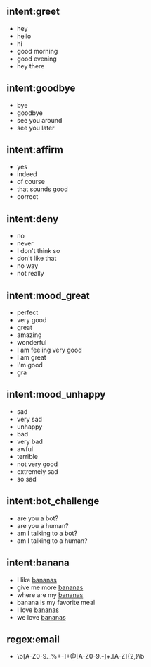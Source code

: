 ## intent:greet
- hey
- hello
- hi
- good morning
- good evening
- hey there

## intent:goodbye
- bye
- goodbye
- see you around
- see you later

## intent:affirm
- yes
- indeed
- of course
- that sounds good
- correct

## intent:deny
- no
- never
- I don't think so
- don't like that
- no way
- not really

## intent:mood_great
- perfect
- very good
- great
- amazing
- wonderful
- I am feeling very good
- I am great
- I'm good
- gra

## intent:mood_unhappy
- sad
- very sad
- unhappy
- bad
- very bad
- awful
- terrible
- not very good
- extremely sad
- so sad

## intent:bot_challenge
- are you a bot?
- are you a human?
- am I talking to a bot?
- am I talking to a human?

## intent:banana
- I like [bananas](fruit)
- give me more [bananas](fruit)
- where are my [bananas](fruit)
- banana is my favorite meal
- I love [bananas](fruit)
- we love [bananas](fruit)

## regex:email
- \b[A-Z0-9._%+-]+@[A-Z0-9.-]+\.[A-Z]{2,}\b
